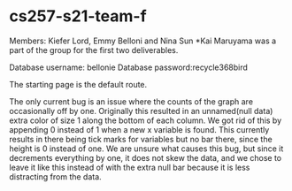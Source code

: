 # cs257-s21-team-f
Members: Kiefer Lord, Emmy Belloni and Nina Sun
*Kai Maruyama was a part of the group for the first two deliverables.

Database username: bellonie
Database password:recycle368bird

The starting page is the default route.

The only current bug is an issue where the counts of the graph are occasionally off by one. Originally this resulted in an unnamed(null data) extra color of size 1 along the bottom of each column. We got rid of this by appending 0 instead of 1 when a new x variable is found. This currently results in there being tick marks for variables but no bar there, since the height is 0 instead of one.
We are unsure what causes this bug, but since it decrements everything by one, it does not skew the data, and we chose to leave it like this instead of with the extra null bar because it is less distracting from the data. 